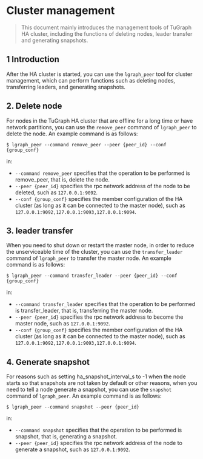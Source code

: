 # Cluster management

> This document mainly introduces the management tools of TuGraph HA cluster, including the functions of deleting nodes, leader transfer and generating snapshots.

## 1 Introduction

After the HA cluster is started, you can use the `lgraph_peer` tool for cluster management, which can perform functions such as deleting nodes, transferring leaders, and generating snapshots.

## 2. Delete node

For nodes in the TuGraph HA cluster that are offline for a long time or have network partitions, you can use the `remove_peer` command of `lgraph_peer` to delete the node. An example command is as follows:
```shell
$ lgraph_peer --command remove_peer --peer {peer_id} --conf {group_conf}
```

in:

- `--command remove_peer` specifies that the operation to be performed is remove_peer, that is, delete the node.
- `--peer {peer_id}` specifies the rpc network address of the node to be deleted, such as `127.0.0.1:9092`.
- `--conf {group_conf}` specifies the member configuration of the HA cluster (as long as it can be connected to the master node), such as `127.0.0.1:9092,127.0.0.1:9093,127.0.0.1:9094`.

## 3. leader transfer

When you need to shut down or restart the master node, in order to reduce the unserviceable time of the cluster, you can use the `transfer_leader` command of `lgraph_peer` to transfer the master node. An example command is as follows:

```shell
$ lgraph_peer --command transfer_leader --peer {peer_id} --conf {group_conf}
```

in:

- `--command transfer_leader` specifies that the operation to be performed is transfer_leader, that is, transferring the master node.
- `--peer {peer_id}` specifies the rpc network address to become the master node, such as `127.0.0.1:9092`.
- `--conf {group_conf}` specifies the member configuration of the HA cluster (as long as it can be connected to the master node), such as `127.0.0.1:9092,127.0.0.1:9093,127.0.0.1:9094`.

## 4. Generate snapshot

For reasons such as setting ha_snapshot_interval_s to -1 when the node starts so that snapshots are not taken by default or other reasons,
when you need to tell a node generate a snapshot, you can use the `snapshot` command of `lgraph_peer`. An example command is as follows:

```shell
$ lgraph_peer --command snapshot --peer {peer_id}
```

in:

- `--command snapshot` specifies that the operation to be performed is snapshot, that is, generating a snapshot.
- `--peer {peer_id}` specifies the rpc network address of the node to generate a snapshot, such as `127.0.0.1:9092`.